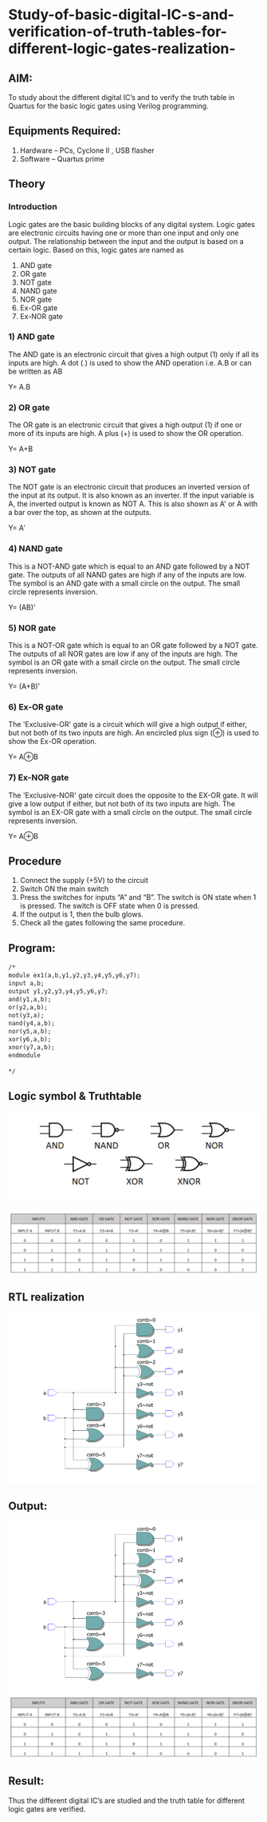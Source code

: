 # Study-of-basic-digital-IC-s-and-verification-of-truth-tables-for-different-logic-gates-realization-

## AIM:
To study about the different digital IC’s and to verify the truth table in Quartus for the basic logic gates using Verilog programming.

## Equipments Required:
1. Hardware – PCs, Cyclone II , USB flasher
2. Software – Quartus prime

## Theory

### Introduction
Logic gates are the basic building blocks of any digital system. Logic gates are electronic circuits having one or more than one input and only one output. The relationship between the input and the output is based on a certain logic. Based on this, logic gates are named as

1) AND gate
2) OR gate
3) NOT gate
4) NAND gate
5) NOR gate
6) Ex-OR gate
7) Ex-NOR gate

### 1) AND gate
The AND gate is an electronic circuit that gives a high output (1) only if all its inputs are high. A dot (.) is used to show the AND operation i.e. A.B or can be written as AB

Y= A.B

### 2) OR gate
The OR gate is an electronic circuit that gives a high output (1) if one or more of its inputs are high. A plus (+) is used to show the OR operation.

Y= A+B

### 3) NOT gate

The NOT gate is an electronic circuit that produces an inverted version of the input at its output. It is also known as an inverter. If the input variable is A, the inverted output is known as NOT A. This is also shown as A' or A with a bar over the top, as shown at the outputs.

Y= A'

### 4) NAND gate
This is a NOT-AND gate which is equal to an AND gate followed by a NOT gate. The outputs of all NAND gates are high if any of the inputs are low. The symbol is an AND gate with a small circle on the output. The small circle represents inversion.

Y= (AB)’

### 5) NOR gate

This is a NOT-OR gate which is equal to an OR gate followed by a NOT gate. The outputs of all NOR gates are low if any of the inputs are high. The symbol is an OR gate with a small circle on the output. The small circle represents inversion.

Y= (A+B)’

### 6) Ex-OR gate

The 'Exclusive-OR' gate is a circuit which will give a high output if either, but not both of its two inputs are high. An encircled plus sign (⊕) is used to show the Ex-OR operation.

Y= A⊕B

### 7) Ex-NOR gate

The 'Exclusive-NOR' gate circuit does the opposite to the EX-OR gate. It will give a low output if either, but not both of its two inputs are high. The symbol is an EX-OR gate with a small circle on the output. The small circle represents inversion.

Y= A⊕B

## Procedure
1. Connect the supply (+5V) to the circuit
2. Switch ON the main switch
3. Press the switches for inputs “A” and “B”. The switch is ON state when 1 is pressed. The switch is OFF state when 0 is pressed.
4. If the output is 1, then the bulb glows.
5. Check all the gates following the same procedure.

## Program:
```
/*
module ex1(a,b,y1,y2,y3,y4,y5,y6,y7);
input a,b;
output y1,y2,y3,y4,y5,y6,y7;
and(y1,a,b);
or(y2,a,b);
not(y3,a);
nand(y4,a,b);
nor(y5,a,b);
xor(y6,a,b);
xnor(y7,a,b);
endmodule

*/
```
## Logic symbol & Truthtable
![output](https://github.com/SETTY-POOJITHA-AI/Study-of-basic-digital-IC-s-and-verification-of-truth-tables-for-different-logic-gates-realization-/blob/0319da23afddc4e627065d8fc0bc10ce0dc04bd6/Logic.png)

![output](https://github.com/SETTY-POOJITHA-AI/Study-of-basic-digital-IC-s-and-verification-of-truth-tables-for-different-logic-gates-realization-/blob/2b0308e363ea8b962520cb6f9f82d47032a1429a/Table.png)

## RTL realization 
![output](https://github.com/SETTY-POOJITHA-AI/Study-of-basic-digital-IC-s-and-verification-of-truth-tables-for-different-logic-gates-realization-/blob/90d48b78e998055f673886fac8ee950a873d4e59/RTL_realization.png)

## Output:
![output](https://github.com/SETTY-POOJITHA-AI/Study-of-basic-digital-IC-s-and-verification-of-truth-tables-for-different-logic-gates-realization-/blob/03bb9c14156ea1c437edfcae83e047f198e27e3f/RTL_real.png)
![output](https://github.com/SETTY-POOJITHA-AI/Study-of-basic-digital-IC-s-and-verification-of-truth-tables-for-different-logic-gates-realization-/blob/e405282d45d182b11c7ef5d2751ad35a81c87c92/Table.png)

## Result:
Thus the different digital IC’s are studied and the truth table for different logic gates are verified.
